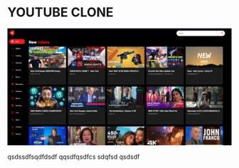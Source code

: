 
# YOUTUBE CLONE
![Screenshot](./src/yt-clone.png "Optional Title")

qsdssdfsqdfdsdf
qqsdfqsdfcs
sdqfsd
qsdsdf
